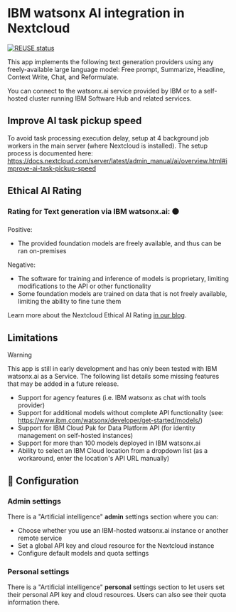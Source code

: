 <!--
  - SPDX-FileCopyrightText: 2022 Nextcloud GmbH and Nextcloud contributors
  - SPDX-License-Identifier: AGPL-3.0-or-later
-->
# IBM watsonx AI integration in Nextcloud

[![REUSE status](https://api.reuse.software/badge/github.com/nextcloud/integration_watsonx)](https://api.reuse.software/info/github.com/nextcloud/integration_watsonx)

This app implements the following text generation providers
using any freely-available large language model:
Free prompt, Summarize, Headline, Context Write, Chat, and Reformulate.

You can connect to the watsonx.ai service provided by IBM
or to a self-hosted cluster running IBM Software Hub and related services.

## Improve AI task pickup speed

To avoid task processing execution delay,
setup at 4 background job workers in the main server (where Nextcloud is installed).
The setup process is documented here:
https://docs.nextcloud.com/server/latest/admin_manual/ai/overview.html#improve-ai-task-pickup-speed

## Ethical AI Rating

### Rating for Text generation via IBM watsonx.ai: 🟠

Positive:
* The provided foundation models are freely available, and thus can be ran on-premises

Negative:
* The software for training and inference of models is proprietary, limiting modifications to the API or other functionality
* Some foundation models are trained on data that is not freely available, limiting the ability to fine tune them

Learn more about the Nextcloud Ethical AI Rating [in our blog](https://nextcloud.com/blog/nextcloud-ethical-ai-rating/).

## Limitations

> [!WARNING]
> This app is still in early development
> and has only been tested with IBM watsonx.ai as a Service.
> The following list details some missing features that may be added in a future release.

* Support for agency features (i.e. IBM watsonx as chat with tools provider)
* Support for additional models without complete API functionality
  (see: https://www.ibm.com/watsonx/developer/get-started/models/)
* Support for IBM Cloud Pak for Data Platform API
  (for identity management on self-hosted instances)
* Support for more than 100 models deployed in IBM watsonx.ai
* Ability to select an IBM Cloud location from a dropdown list
  (as a workaround, enter the location's API URL manually)

## 🔧 Configuration

### Admin settings

There is a "Artificial intelligence" **admin** settings section where you can:
* Choose whether you use an IBM-hosted watsonx.ai instance or another remote service
* Set a global API key and cloud resource for the Nextcloud instance
* Configure default models and quota settings

### Personal settings

There is a "Artificial intelligence" **personal** settings section to let users set their personal API key and cloud resources.
Users can also see their quota information there.
